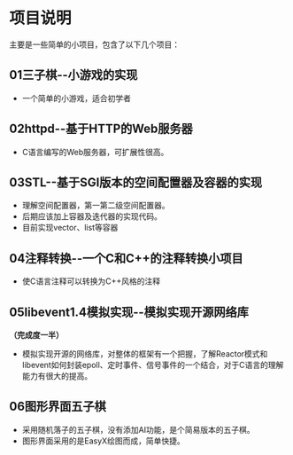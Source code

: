 # 项目说明
主要是一些简单的小项目，包含了以下几个项目：
## 01三子棋--小游戏的实现
- 一个简单的小游戏，适合初学者
## 02httpd--基于HTTP的Web服务器
- C语言编写的Web服务器，可扩展性很高。
## 03STL--基于SGI版本的空间配置器及容器的实现
- 理解空间配置器，第一第二级空间配置器。
- 后期应该加上容器及迭代器的实现代码。
- 目前实现vector、list等容器
## 04注释转换--一个C和C++的注释转换小项目
- 使C语言注释可以转换为C++风格的注释
## 05libevent1.4模拟实现--模拟实现开源网络库
**（完成度一半）**
- 模拟实现开源的网络库，对整体的框架有一个把握，了解Reactor模式和libevent如何封装epoll、定时事件、信号事件的一个结合，对于C语言的理解能力有很大的提高。
## 06图形界面五子棋
- 采用随机落子的五子棋，没有添加AI功能，是个简易版本的五子棋。
- 图形界面采用的是EasyX绘图而成，简单快捷。


